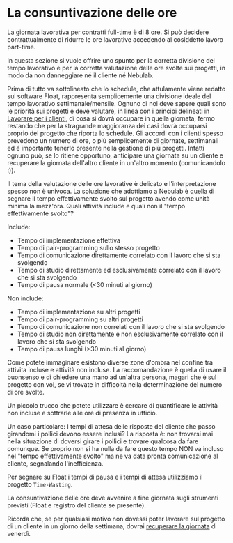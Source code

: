 # La consuntivazione delle ore

La giornata lavorativa per contratti full-time è di 8 ore. Si può decidere contrattualmente di
ridurre le ore lavorative accedendo al cosiddetto lavoro part-time.

In questa sezione si vuole offrire uno spunto per la corretta divisione del tempo lavorativo e per
la corretta valutazione delle ore svolte sui progetti, in modo da non danneggiare né il cliente né
Nebulab.

Prima di tutto va sottolineato che lo schedule, che attulamente viene redatto sul software Float,
rappresenta semplicemente una divisione ideale del tempo lavorativo settimanale/mensile. Ognuno di
noi deve sapere quali sono le priorità sui progetti e deve valutare, in linea con i principi
delineati in [Lavorare per i clienti](), di cosa si dovrà occupare in quella giornata, fermo
restando che per la stragrande maggioranza dei casi dovrà occuparsi proprio del progetto che riporta
lo schedule. Gli accordi con i clienti spesso prevedono un numero di ore, o più semplicemente di
giornate, settimanali ed é importante tenerlo presente nella gestione di più progetti. Infatti
ognuno può, se lo ritiene opportuno, anticipare una giornata su un cliente e recuperare la giornata
dell'altro cliente in un'altro momento (comunicandolo :)).

Il tema della valutazione delle ore lavorative è delicato e l'interpretazione spesso non è univoca.
La soluzione che adottiamo a Nebulab è quella di segnare il tempo effettivamente svolto sul progetto
avendo come unità minima la mezz'ora. Quali attività include e quali non il "tempo effettivamente
svolto"?

Include:

- Tempo di implementazione effettiva
- Tempo di pair-programming sullo stesso progetto
- Tempo di comunicazione direttamente correlato con il lavoro che si sta svolgendo
- Tempo di studio direttamente ed esclusivamente correlato con il lavoro che si sta svolgendo
- Tempo di pausa normale (<30 minuti al giorno)

Non include:

- Tempo di implementazione su altri progetti
- Tempo di pair-programming su altri progetti
- Tempo di comunicazione non correlati con il lavoro che si sta svolgendo
- Tempo di studio non direttamente e non esclusivamente correlato con il lavoro che si sta svolgendo
- Tempo di pausa lunghi (>30 minuti al giorno)

Come potete immaginare esistono diverse zone d'ombra nel confine tra attivita incluse e attività non
incluse. La raccomandazione è quella di usare il buonsenso e di chiedere una mano ad un'altra
persona, magari che è sul progetto con voi, se vi trovate in difficoltà nella determinazione del
numero di ore svolte.

Un piccolo trucco che potete utilizzare è cercare di quantificare le attività non incluse e
sottrarle alle ore di presenza in ufficio.

Un caso particolare: I tempi di attesa delle risposte del cliente che passo girandomi i pollici
devono essere inclusi? La risposta è: non trovarsi mai nella situazione di doversi girare i pollici
e trovare qualcosa da fare comunque. Se proprio non si ha nulla da fare questo tempo NON va incluso
nel "tempo effettivamente svolto" ma ne va data pronta comunicazione al cliente, segnalando
l'inefficienza.

Per segnare su Float i tempi di pausa e i tempi di attesa utilizziamo il progetto `Time-Wasting`.

La consuntivazione delle ore deve avvenire a fine giornata sugli strumenti previsti (Float e
registro del cliente se presente).

Ricorda che, se per qualsiasi motivo non dovessi poter lavorare sul progetto di un cliente
in un giorno della settimana, dovrai [recuperare la giornata](https://github.com/nebulab/playbook/blob/master/crescita-personale/venerdi.md#recuperare-il-venerdi)
di venerdì.
